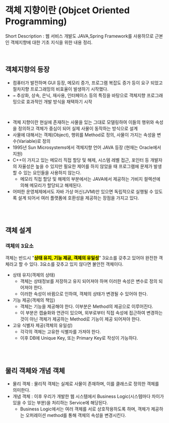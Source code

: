 # 객체 지향이란 (Objcet Oriented Programming)

Short Description : 웹 서비스 개발도 JAVA,Spring Framework를 사용하므로 근본인 객체지향에 대한 기초 지식을 위한 내용 정리.

<br/>

## 객체지향의 등장
  - 컴퓨터가 발전하며 GUI 등장, 메모리 증가, 프로그램 복잡도 증가 등이 요구 되었고 절차지향 프로그래밍의 비효율이 발생하기 시작했다.
  - <kbd>→</kbd> 추상화, 상속, 은닉, 재사용, 인터페이스 등의 특징을 바탕으로 객체지향 프로그래밍으로 효과적인 개발 방식을 채택하기 시작

</br>

- 객체 지향이란 현실에 존재하는 사물을 있는 그대로 모델링하여 이들의 행위와 속성을 정의하고 객체가 중심이 되어 실제 사물이 동작하는 방식으로 설계
- 사물에 대해서는 객체(Object), 행위를 Method로 정의, 사물이 가지는 속성을 변수(Variable)로 정의
- 1995년 Sun Microsystems에서 객체지향 언어 JAVA 등장 (현재는 Oracle에서 지원)
- C++이 가지고 있는 메모리 직접 할당 및 해제, 시스템 레벨 접근, 포인터 등 개발자의 자율성은 높을 수 있지만 필요한 제어를 하지 않았을 때 프로그램에 문제가 발생할 수 있는 요인들을 사용하지 않는다.
  - 메모리 직접 할당 및 해제의 부분에서는 JAVA에서 제공하는 가비지 컬렉션에 의해 메모리가 할당되고 해제된다.
- 어떠한 운영체제에서도 자바 가상 머신(JVM)만 있으면 독립적으로 실행될 수 있도록 설계 되어서 여러 플랫폼에 호환성을 제공하는 장점을 가지고 있다.
  
<br><br>

## 객체 설계

### 객체의 3요소
객체는 반드시 "<mark><strong>상태 유지, 기능 제공, 객체의 유일성</strong></mark>" 3요소를 갖추고 있어야 완전한 객체라고 할 수 있다. 3요소를 갖추고 있지 않다면 불안전 객체이다.

- 상태 유지(객체의 상태)
  - 객체는 상태정보를 저장하고 유지 되어져야 하며 이러한 속성은 변수로 정의 되어져야 한다.
  - 이러한 속성이 바뀜으로 인하여, 객체의 상태가 변경될 수 있어야 한다.
- 기능 제공(객체의 책임)
  - 객체는 기능을 제공해야 한다. 이부분은 Method의 제공으로 이루어진다.
  - 이 부분은 캡슐화와 연관이 있으며, 외부로부터 직접 속성에 접근하여 변경하는 것이 아닌 객체가 제공하는 Method로 기능이 제공 되어져야 한다.
- 고유 식별자 제공(객체의 유일성)
  - 각각의 객체는 고유한 식별자를 가져야 한다.
  - 이후 DB에 Unique Key, 또는 Primary Key로 작성이 가능하다.

<br><br>

## 물리 객체와 개념 객체

- 물리 객체 : 물리적 객체는 실제로 사물이 존재하며, 이를 클래스로 정의한 객체를 의미한다.
- 개념 객체 : 이후 우리가 개발한 웹 시스템에서 Business Logic(시스템마다 차이가 있을 수 있는 부분)을 처리하는 Service에 해당된다.
  - Business Logic에서는 여러 객체를 서로 상호작용하도록 하며, 객체가 제공하는 오퍼레이션 method를 통해 객체의 속성을 변경시킨다.

